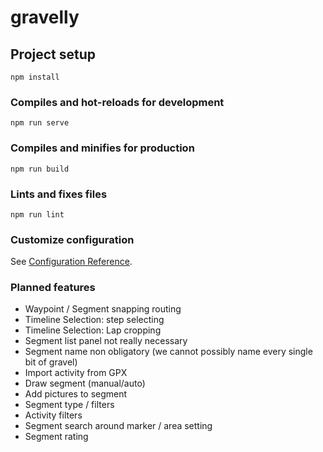 # gravelly

## Project setup
```
npm install
```

### Compiles and hot-reloads for development
```
npm run serve
```

### Compiles and minifies for production
```
npm run build
```

### Lints and fixes files
```
npm run lint
```

### Customize configuration
See [Configuration Reference](https://cli.vuejs.org/config/).

### Planned features
- Waypoint / Segment snapping routing
- Timeline Selection: step selecting
- Timeline Selection: Lap cropping
- Segment list panel not really necessary
- Segment name non obligatory (we cannot possibly name every single bit of gravel)
- Import activity from GPX
- Draw segment (manual/auto)
- Add pictures to segment
- Segment type / filters
- Activity filters
- Segment search around marker / area setting
- Segment rating